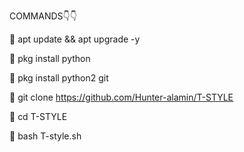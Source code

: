 COMMANDS👇👇

👿 apt update && apt upgrade -y

👿 pkg install python

👿 pkg install python2 git

👿 git clone https://github.com/Hunter-alamin/T-STYLE

👿 cd T-STYLE

👿 bash T-style.sh 
